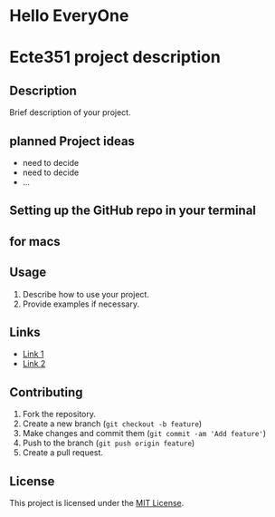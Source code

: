 <h1> Hello EveryOne </h1>

# Ecte351 project description

## Description
Brief description of your project.

## planned Project ideas
- need to decide
- need to decide
- ...

## Setting up the GitHub repo in your terminal
## for macs

## Usage
1. Describe how to use your project.
2. Provide examples if necessary.

## Links
- [Link 1](https://example.com)
- [Link 2](https://example.com)

## Contributing
1. Fork the repository.
2. Create a new branch (`git checkout -b feature`)
3. Make changes and commit them (`git commit -am 'Add feature'`)
4. Push to the branch (`git push origin feature`)
5. Create a pull request.

## License
This project is licensed under the [MIT License](LICENSE).
